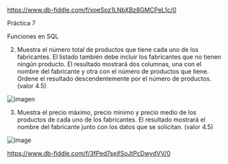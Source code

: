   https://www.db-fiddle.com/f/xpeSpz1LNbXBz8GMCPeL1c/0
  
   Práctica 7
   
   Funciones en SQL
   
 2. Muestra el número total de productos que tiene cada uno de los fabricantes. El listado también debe incluir los fabricantes que no tienen ningún producto. El             resultado mostrará dos columnas, una con el nombre del fabricante y otra con el número de productos que tiene. Ordene el resultado descendentemente por el número de     productos. (valor 4.5)


  ![imagen](https://user-images.githubusercontent.com/101213081/177850064-c54af4fa-026c-4ac6-bf50-798e0b66a7b5.png)

   
   
  3. Muestra el precio máximo, precio mínimo y precio medio de los productos de cada uno de los fabricantes. El resultado mostrará el nombre del fabricante junto con los      datos que se solicitan. (valor 4.5)
   
  
  ![image](https://user-images.githubusercontent.com/101213081/177853440-85eff016-7561-4880-b9e6-d6369e9291c1.png)

   
   https://www.db-fiddle.com/f/3fPed7sejfSoJtPcDwydVV/0
